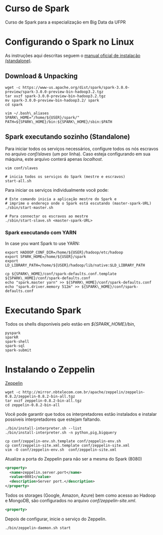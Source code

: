 # Curso de Spark

Curso de Spark para a especialização em Big Data da UFPR

# Configurando o Spark no Linux

As instruções aqui descritas seguem o [manual oficial de instalação (standalone)](https://spark.apache.org/docs/latest/spark-standalone.html).

## Download & Unpacking

```console
wget -c https://www-us.apache.org/dist/spark/spark-3.0.0-preview/spark-3.0.0-preview-bin-hadoop3.2.tgz
tar xvzf spark-3.0.0-preview-bin-hadoop3.2.tgz
mv spark-3.0.0-preview-bin-hadoop3.2/ spark
cd spark

vim ~/.bash\_aliases
SPARK\_HOME="/home/${USER}/spark/"
PATH=${SPARK\_HOME}/bin:${SPARK\_HOME}/sbin:$PATH
```
## Spark executando sozinho (Standalone)

Para iniciar todos os serviços necessários, configure todos os 
nós escravos no arquivo *conf/slaves* (um por linha).
Caso esteja configurando em sua máquina, este arquivo conterá apenas *localhost*.

```console
vim conf/slaves

# inicia todos os serviços do Spark (mestre e escravos)
start-all.sh
```
Para iniciar os serviços individualmente você pode:

```console
# Este comando inicia a aplicação mestre do Spark e
# imprime o endereço onde o Spark está escutando (master-spark-URL)
./sbin/start-master.sh

# Para connectar os escravos ao mestre 
./sbin/start-slave.sh <master-spark-URL>
```

### Spark executando com YARN
In case you want Spark to use YARN:

```console
export HADOOP_CONF_DIR=/home/${USER}/hadoop/etc/hadoop
export SPARK_HOME=/home/${USER}/spark
export LD_LIBRARY_PATH=/home/${USER}/hadoop/lib/native:$LD_LIBRARY_PATH

cp ${SPARK\_HOME}/conf/spark-defaults.conf.template ${SPARK\_HOME}/conf/spark-defaults.conf
echo "spark.master yarn" >> ${SPARK\_HOME}/conf/spark-defaults.conf
echo "spark.driver.memory 512m" >> ${SPARK\_HOME}/conf/spark-defaults.conf
```

# Executando Spark 

Todos os shells disponíveis pelo estão em *${SPARK_HOME}/bin*, 

```console
pyspark
sparkR
spark-shell
spark-sql
spark-submit
```

# Instalando o Zeppelin 

[Zeppelin](https://zeppelin.apache.org/docs/0.6.0/install/install.html#starting-apache-zeppelin-with-command-line)


```console
wget -c http://mirror.nbtelecom.com.br/apache/zeppelin/zeppelin-0.8.2/zeppelin-0.8.2-bin-all.tgz
tar xvzf zeppelin-0.8.2-bin-all.tgz 
cd zeppelin-0.8.2-bin-all
```

Você pode garantir que todos os interpretadores estão instalados e instalar possiveis interpretadores que estejam faltando.

```console
./bin/install-interpreter.sh --list
./bin/install-interpreter.sh -n python,pig,bigquery
```

```console
cp conf/zeppelin-env.sh.template conf/zeppelin-env.sh
cp conf/zeppelin-site.xml.template conf/zeppelin-site.xml
vim -O conf/zeppelin-env.sh  conf/zeppelin-site.xml
```

Atualize a porta do Zeppelin para não ser a mesma do Spark (8080)

```xml
<property>
  <name>zeppelin.server.port</name>
  <value>8081</value>
  <description>Server port.</description>
</property>
```

Todos os storages (Google, Amazon, Azure) bem como acesso ao Hadoop e MongoDB, são configurados no arquivo *conf/zeppelin-site.xml*.

```xml
<property>                                                                                                                                                                                                             <name>zeppelin.notebook.mongo.uri</name>                                                                                                                                                                             <value>mongodb://localhost</value>                                                                                                                                                                                   <description>MongoDB connection URI used to connect to a MongoDB database server</description>                                                                                                                     </property>    
```
Depois de configurar, inicie o serviço do Zeppelin.

```console
./bin/zeppelin-daemon.sh start
```
